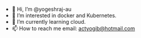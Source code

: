 - 👋 Hi, I’m @yogeshraj-au
- 👀 I’m interested in docker and Kubernetes.
- 🌱 I’m currently learning cloud.
- 📫 How to reach me email: actyogib@hotmail.com

<!---
yogeshraj-au/yogeshraj-au is a ✨ special ✨ repository because its `README.md` (this file) appears on your GitHub profile.
You can click the Preview link to take a look at your changes.
--->
